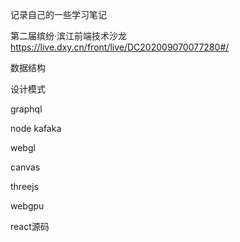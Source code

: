 记录自己的一些学习笔记 

 第二届缤纷·滨江前端技术沙龙  https://live.dxy.cn/front/live/DC202009070077280#/





数据结构

设计模式

graphql

node kafaka

webgl

canvas

threejs

webgpu

react源码

